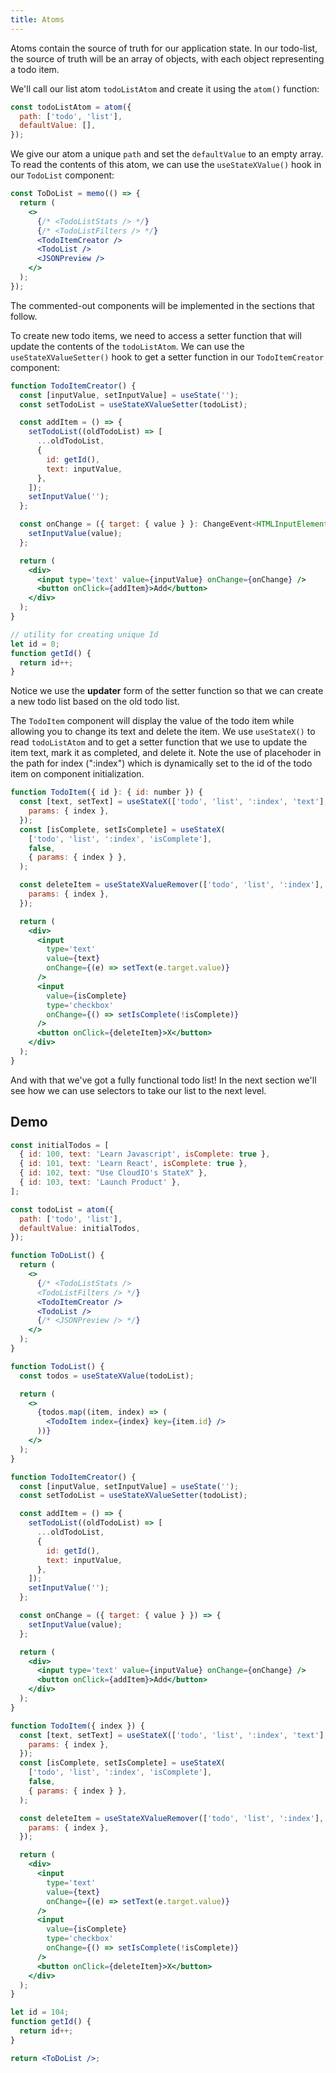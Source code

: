 ```yaml
---
title: Atoms
---
```


Atoms contain the source of truth for our application state. In our todo-list, the source of truth will be an array of objects, with each object representing a todo item.

We'll call our list atom `todoListAtom` and create it using the `atom()` function:

```javascript
const todoListAtom = atom({
  path: ['todo', 'list'],
  defaultValue: [],
});
```

We give our atom a unique `path` and set the `defaultValue` to an empty array. To read the contents of this atom, we can use the `useStateXValue()` hook in our `TodoList` component:

```jsx
const ToDoList = memo(() => {
  return (
    <>
      {/* <TodoListStats /> */}
      {/* <TodoListFilters /> */}
      <TodoItemCreator />
      <TodoList />
      <JSONPreview />
    </>
  );
});
```

The commented-out components will be implemented in the sections that follow.

To create new todo items, we need to access a setter function that will update
the contents of the `todoListAtom`. We can use the `useStateXValueSetter()`
hook to get a setter function in our `TodoItemCreator` component:

```jsx
function TodoItemCreator() {
  const [inputValue, setInputValue] = useState('');
  const setTodoList = useStateXValueSetter(todoList);

  const addItem = () => {
    setTodoList((oldTodoList) => [
      ...oldTodoList,
      {
        id: getId(),
        text: inputValue,
      },
    ]);
    setInputValue('');
  };

  const onChange = ({ target: { value } }: ChangeEvent<HTMLInputElement>) => {
    setInputValue(value);
  };

  return (
    <div>
      <input type='text' value={inputValue} onChange={onChange} />
      <button onClick={addItem}>Add</button>
    </div>
  );
}

// utility for creating unique Id
let id = 0;
function getId() {
  return id++;
}
```

Notice we use the **updater** form of the setter function so that we can create a new todo list based on the old todo list.

The `TodoItem` component will display the value of the todo item while allowing you to change its text and delete the item. We use `useStateX()` to read `todoListAtom` and to get a setter function that we use to update the item text, mark it as completed, and delete it. Note the use of placehoder in the path for index (":index") which is dynamically set to the id of the todo item on component initialization.

```jsx
function TodoItem({ id }: { id: number }) {
  const [text, setText] = useStateX(['todo', 'list', ':index', 'text'], '', {
    params: { index },
  });
  const [isComplete, setIsComplete] = useStateX(
    ['todo', 'list', ':index', 'isComplete'],
    false,
    { params: { index } },
  );

  const deleteItem = useStateXValueRemover(['todo', 'list', ':index'], {
    params: { index },
  });

  return (
    <div>
      <input
        type='text'
        value={text}
        onChange={(e) => setText(e.target.value)}
      />
      <input
        value={isComplete}
        type='checkbox'
        onChange={() => setIsComplete(!isComplete)}
      />
      <button onClick={deleteItem}>X</button>
    </div>
  );
}
```

And with that we've got a fully functional todo list! In the next section we'll see how we can use selectors to take our list to the next level.

## Demo

```jsx live
const initialTodos = [
  { id: 100, text: 'Learn Javascript', isComplete: true },
  { id: 101, text: 'Learn React', isComplete: true },
  { id: 102, text: "Use CloudIO's StateX" },
  { id: 103, text: 'Launch Product' },
];

const todoList = atom({
  path: ['todo', 'list'],
  defaultValue: initialTodos,
});

function ToDoList() {
  return (
    <>
      {/* <TodoListStats />
      <TodoListFilters /> */}
      <TodoItemCreator />
      <TodoList />
      {/* <JSONPreview /> */}
    </>
  );
}

function TodoList() {
  const todos = useStateXValue(todoList);

  return (
    <>
      {todos.map((item, index) => (
        <TodoItem index={index} key={item.id} />
      ))}
    </>
  );
}

function TodoItemCreator() {
  const [inputValue, setInputValue] = useState('');
  const setTodoList = useStateXValueSetter(todoList);

  const addItem = () => {
    setTodoList((oldTodoList) => [
      ...oldTodoList,
      {
        id: getId(),
        text: inputValue,
      },
    ]);
    setInputValue('');
  };

  const onChange = ({ target: { value } }) => {
    setInputValue(value);
  };

  return (
    <div>
      <input type='text' value={inputValue} onChange={onChange} />
      <button onClick={addItem}>Add</button>
    </div>
  );
}

function TodoItem({ index }) {
  const [text, setText] = useStateX(['todo', 'list', ':index', 'text'], '', {
    params: { index },
  });
  const [isComplete, setIsComplete] = useStateX(
    ['todo', 'list', ':index', 'isComplete'],
    false,
    { params: { index } },
  );

  const deleteItem = useStateXValueRemover(['todo', 'list', ':index'], {
    params: { index },
  });

  return (
    <div>
      <input
        type='text'
        value={text}
        onChange={(e) => setText(e.target.value)}
      />
      <input
        value={isComplete}
        type='checkbox'
        onChange={() => setIsComplete(!isComplete)}
      />
      <button onClick={deleteItem}>X</button>
    </div>
  );
}

let id = 104;
function getId() {
  return id++;
}

return <ToDoList />;
```
